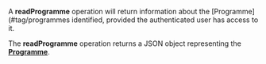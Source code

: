 A **readProgramme** operation will return information about the [Programme](#tag/programmes identified, provided the authenticated user has access to it.

The **readProgramme** operation returns a JSON object representing the [**Programme**](#tag/programmes).
